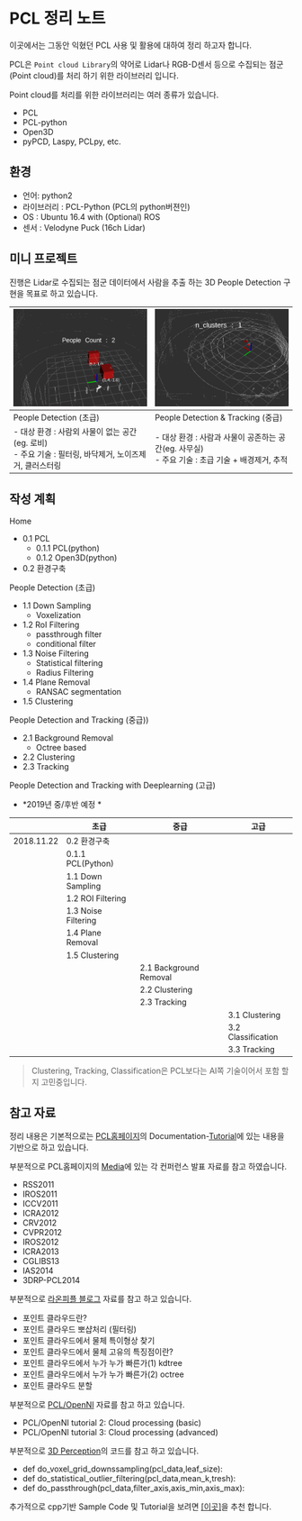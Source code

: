 # PCL 정리 노트

이곳에서는 그동안 익혔던 PCL 사용 및 활용에 대하여 정리 하고자 합니다.

PCL은 `Point cloud Library`의 약어로 Lidar나 RGB-D센서 등으로 수집되는 점군(Point cloud)를 처리 하기 위한 라이브러리 입니다.

Point cloud를 처리를 위한 라이브러리는 여러 종류가 있습니다.
- PCL
- PCL-python
- Open3D
- pyPCD, Laspy, PCLpy, etc.

## 환경

- 언어: python2
- 라이브러리 : PCL-Python (PCL의 python버젼인)
- OS : Ubuntu 16.4 with (Optional) ROS
- 센서 : Velodyne Puck (16ch Lidar)

## 미니 프로젝트  

진행은 Lidar로 수집되는 점군 데이터에서 사람을 추출 하는 3D People Detection 구현을 목표로 하고 있습니다.

|![](lobby_demo.gif)|![](office_demo.gif)|
|-|-|
|People Detection (초급)|People Detection & Tracking (중급)|
|- 대상 환경 : 사람외 사물이 없는 공간(eg. 로비)<br>- 주요 기술 : 필터링, 바닥제거, 노이즈제거, 클러스터링|- 대상 환경 : 사람과 사물이 공존하는 공간(eg. 사무실)<br>- 주요 기술 : 초급 기술 + 배경제거, 추적|


## 작성 계획

Home
- 0.1 PCL
  - 0.1.1 PCL(python)
  - 0.1.2 Open3D(python)
- 0.2 환경구축

People Detection (초급)
- 1.1 Down Sampling
  - Voxelization
- 1.2 RoI Filtering
  - passthrough filter
  - conditional filter
- 1.3 Noise Filtering
  - Statistical filtering
  - Radius Filtering
- 1.4 Plane Removal
  - RANSAC segmentation
- 1.5 Clustering


People Detection and Tracking (중급))

- 2.1 Background Removal
  - Octree based
- 2.2 Clustering
- 2.3 Tracking

People Detection and Tracking with Deeplearning (고급)
- *2019년 중/후반 예정 *

|            | 초급                | 중급                   | 고급               |
|:----------:|---------------------|------------------------|--------------------|
| 2018.11.22 | 0.2 환경구축        |                        |                    |
|            | 0.1.1 PCL(Python)   |                        |                    |
|            | 1.1 Down Sampling   |                        |                    |
|            | 1.2 ROI Filtering   |                        |                    |
|            | 1.3 Noise Filtering |                        |                    |
|            | 1.4 Plane Removal   |                        |                    |
|            | 1.5 Clustering      |                        |                    |
|            |                     | 2.1 Background Removal |                    |
|            |                     | 2.2 Clustering         |                    |
|            |                     | 2.3 Tracking           |                    |
|            |                     |                        | 3.1 Clustering     |
|            |                     |                        | 3.2 Classification |
|            |                     |                        | 3.3 Tracking       |

> Clustering, Tracking, Classification은 PCL보다는 AI쪽 기술이어서 포함 할지 고민중입니다.

## 참고 자료

정리 내용은 기본적으로는 [PCL홈페이지](http://www.pointclouds.org)의 Documentation-[Tutorial](http://www.pointclouds.org/documentation/tutorials/)에 있는 내용을 기반으로 하고 있습니다.

부분적으로 PCL홈페이지의 [Media](http://www.pointclouds.org/media/)에 있는 각 컨퍼런스 발표 자료를 참고 하였습니다.

- RSS2011
- IROS2011
- ICCV2011
- ICRA2012
- CRV2012
- CVPR2012
- IROS2012
- ICRA2013
- CGLIBS13
- IAS2014
- 3DRP-PCL2014

부분적으로 [라온피플 블로그](https://blog.naver.com/PostList.nhn?blogId=laonple&from=postList&categoryNo=41#) 자료를 참고 하고 있습니다.
- 포인트 클라우드란?
- 포인트 클라우드 뽀샵처리 (필터링)
- 포인트 클라우드에서 물체 특이형상 찾기
- 포인트 클라우드에서 물체 고유의 특징점이란?
- 포인트 클라우드에서 누가 누가 빠른가(1) kdtree
- 포인트 클라우드에서 누가 누가 빠른가(2) octree
- 포인트 클라우드 분할


부분적으로 [PCL/OpenNI](http://robotica.unileon.es/index.php/PhD-3D-Object-Tracking) 자료를 참고 하고 있습니다.
- PCL/OpenNI tutorial 2: Cloud processing (basic)
- PCL/OpenNI tutorial 3: Cloud processing (advanced)


부분적으로 [3D Perception](https://github.com/fouliex/RoboticPerception)의 코드를 참고 하고 있습니다.
- def do_voxel_grid_downssampling(pcl_data,leaf_size):
- def do_statistical_outlier_filtering(pcl_data,mean_k,tresh):
- def do_passthrough(pcl_data,filter_axis,axis_min,axis_max):

추가적으로 cpp기반 Sample Code 및 Tutorial을 보려면 [[이곳]](https://github.com/UnaNancyOwen/Tutorials)을 추천 합니다.
